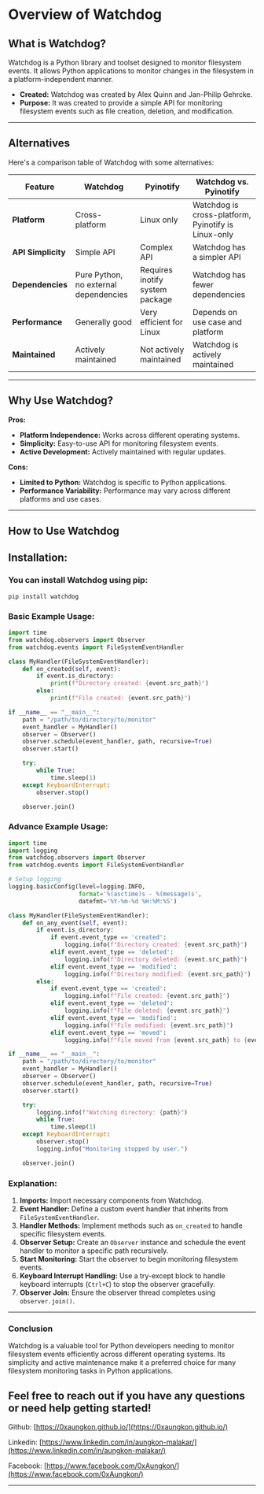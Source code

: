 # Overview of Watchdog

## What is Watchdog?

Watchdog is a Python library and toolset designed to monitor filesystem events. It allows Python applications to monitor changes in the filesystem in a platform-independent manner.

- **Created:** Watchdog was created by Alex Quinn and Jan-Philip Gehrcke.
- **Purpose:** It was created to provide a simple API for monitoring filesystem events such as file creation, deletion, and modification.

---

## Alternatives

Here's a comparison table of Watchdog with some alternatives:

| Feature            | Watchdog                              | Pyinotify                       | Watchdog vs. Pyinotify                              |
| ------------------ | ------------------------------------- | ------------------------------- | --------------------------------------------------- |
| **Platform**       | Cross-platform                        | Linux only                      | Watchdog is cross-platform, Pyinotify is Linux-only |
| **API Simplicity** | Simple API                            | Complex API                     | Watchdog has a simpler API                          |
| **Dependencies**   | Pure Python, no external dependencies | Requires inotify system package | Watchdog has fewer dependencies                     |
| **Performance**    | Generally good                        | Very efficient for Linux        | Depends on use case and platform                    |
| **Maintained**     | Actively maintained                   | Not actively maintained         | Watchdog is actively maintained                     |

---

## Why Use Watchdog?

**Pros:**

- **Platform Independence:** Works across different operating systems.
- **Simplicity:** Easy-to-use API for monitoring filesystem events.
- **Active Development:** Actively maintained with regular updates.

**Cons:**

- **Limited to Python:** Watchdog is specific to Python applications.
- **Performance Variability:** Performance may vary across different platforms and use cases.

---

## How to Use Watchdog

## Installation:

### You can install Watchdog using pip:

```
pip install watchdog
```

### Basic Example Usage:

```python
import time
from watchdog.observers import Observer
from watchdog.events import FileSystemEventHandler

class MyHandler(FileSystemEventHandler):
    def on_created(self, event):
        if event.is_directory:
            print(f"Directory created: {event.src_path}")
        else:
            print(f"File created: {event.src_path}")

if __name__ == "__main__":
    path = "/path/to/directory/to/monitor"
    event_handler = MyHandler()
    observer = Observer()
    observer.schedule(event_handler, path, recursive=True)
    observer.start()

    try:
        while True:
            time.sleep(1)
    except KeyboardInterrupt:
        observer.stop()

    observer.join()
```

### Advance Example Usage:

```python
import time
import logging
from watchdog.observers import Observer
from watchdog.events import FileSystemEventHandler

# Setup logging
logging.basicConfig(level=logging.INFO,
                    format='%(asctime)s - %(message)s',
                    datefmt='%Y-%m-%d %H:%M:%S')

class MyHandler(FileSystemEventHandler):
    def on_any_event(self, event):
        if event.is_directory:
            if event.event_type == 'created':
                logging.info(f"Directory created: {event.src_path}")
            elif event.event_type == 'deleted':
                logging.info(f"Directory deleted: {event.src_path}")
            elif event.event_type == 'modified':
                logging.info(f"Directory modified: {event.src_path}")
        else:
            if event.event_type == 'created':
                logging.info(f"File created: {event.src_path}")
            elif event.event_type == 'deleted':
                logging.info(f"File deleted: {event.src_path}")
            elif event.event_type == 'modified':
                logging.info(f"File modified: {event.src_path}")
            elif event.event_type == 'moved':
                logging.info(f"File moved from {event.src_path} to {event.dest_path}")

if __name__ == "__main__":
    path = "/path/to/directory/to/monitor"
    event_handler = MyHandler()
    observer = Observer()
    observer.schedule(event_handler, path, recursive=True)
    observer.start()

    try:
        logging.info(f"Watching directory: {path}")
        while True:
            time.sleep(1)
    except KeyboardInterrupt:
        observer.stop()
        logging.info("Monitoring stopped by user.")

    observer.join()
```

### Explanation:

1.  **Imports:** Import necessary components from Watchdog.
2.  **Event Handler:** Define a custom event handler that inherits from `FileSystemEventHandler`.
3.  **Handler Methods:** Implement methods such as `on_created` to handle specific filesystem events.
4.  **Observer Setup:** Create an `Observer` instance and schedule the event handler to monitor a specific path recursively.
5.  **Start Monitoring:** Start the observer to begin monitoring filesystem events.
6.  **Keyboard Interrupt Handling:** Use a try-except block to handle keyboard interrupts (`Ctrl+C`) to stop the observer gracefully.
7.  **Observer Join:** Ensure the observer thread completes using `observer.join()`.

---

### Conclusion

Watchdog is a valuable tool for Python developers needing to monitor filesystem events efficiently across different operating systems. Its simplicity and active maintenance make it a preferred choice for many filesystem monitoring tasks in Python applications.

## Feel free to reach out if you have any questions or need help getting started!

Github: [https://0xaungkon.github.io/](https://0xaungkon.github.io/)

Linkedin: [https://www.linkedin.com/in/aungkon-malakar/](https://www.linkedin.com/in/aungkon-malakar/)

Facebook: [https://www.facebook.com/0xAungkon/](https://www.facebook.com/0xAungkon/)

---
